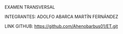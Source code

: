 EXAMEN TRANSVERSAL

INTEGRANTES:
	ADOLFO ABARCA
	MARTÍN FERNÁNDEZ


LINK GITHUB: https://github.com/Ahenobarbus01/ET.git
